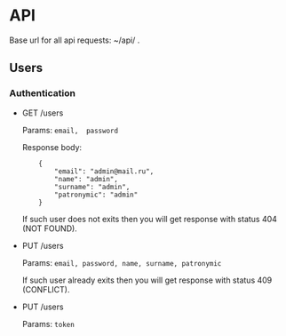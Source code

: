 # API

Base url for all api requests: ~/api/ .

## Users

### Authentication

* GET /users

    Params:
        ```
            email, 
            password
        ```

    Response body:
    
    ```
        {
            "email": "admin@mail.ru",
            "name": "admin",
            "surname": "admin",
            "patronymic": "admin"
        }
    ```
    If such user does not exits then you will get response with status 404 (NOT FOUND).


* PUT /users

    Params:
        ```
            email,
            password,
            name,
            surname,
            patronymic
        ```
        
    If such user already exits then you will get response with status 409 (CONFLICT).

* PUT /users

    Params:
        ```
            token
        ```